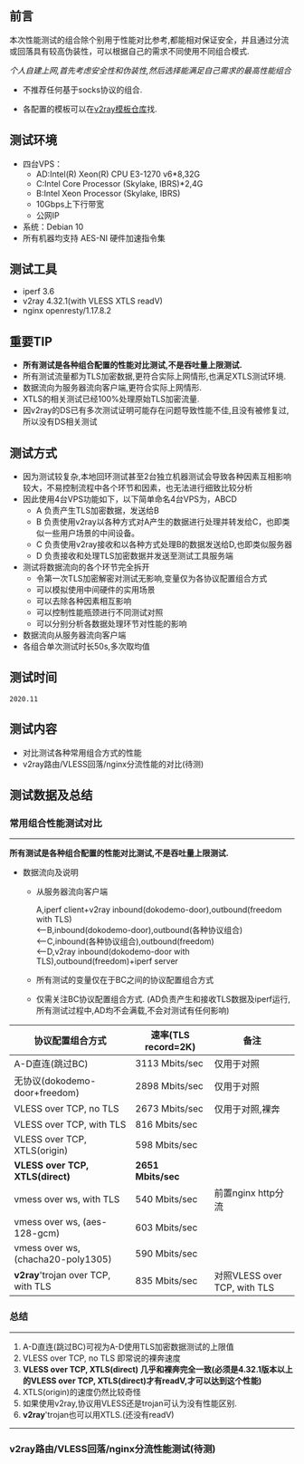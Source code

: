 
## 前言

本次性能测试的组合除个别用于性能对比参考,都能相对保证安全，并且通过分流或回落具有较高伪装性，可以根据自己的需求不同使用不同组合模式.

*个人自建上网,首先考虑安全性和伪装性,然后选择能满足自己需求的最高性能组合*

* 不推荐任何基于socks协议的组合.

* 各配置的模板可以在[v2ray模板仓库](https://github.com/v2fly/v2ray-examples)找.

## 测试环境
* 四台VPS：
    - AD:Intel(R) Xeon(R) CPU E3-1270 v6*8,32G
    - C:Intel Core Processor (Skylake, IBRS)*2,4G
    - B:Intel Xeon Processor (Skylake, IBRS)
    - 10Gbps上下行带宽
    - 公网IP
* 系统：Debian 10
* 所有机器均支持 AES-NI 硬件加速指令集


## 测试工具
* iperf 3.6
* v2ray 4.32.1(with VLESS XTLS readV)
* nginx openresty/1.17.8.2
  
## 重要TIP

* **所有测试是各种组合配置的性能对比测试,不是吞吐量上限测试.**
* 所有测试流量都为TLS加密数据,更符合实际上网情形,也满足XTLS测试环境.
* 数据流向为服务器流向客户端,更符合实际上网情形.
* XTLS的相关测试已经100%处理原始TLS加密流量.
* 因v2ray的DS已有多次测试证明可能存在问题导致性能不佳,且没有被修复过,所以没有DS相关测试 
  

## 测试方式
* 因为测试较复杂,本地回环测试甚至2台独立机器测试会导致各种因素互相影响较大，不易控制流程中各个环节和因素，也无法进行细致比较分析
* 因此使用4台VPS功能如下，以下简单命名4台VPS为，ABCD
  - A 负责产生TLS加密数据，发送给B
  - B 负责使用v2ray以各种方式对A产生的数据进行处理并转发给C，也即类似一些用户场景的中间设备。
  - C 负责使用v2ray接收和以各种方式处理B的数据发送给D,也即类似服务器
  - D 负责接收和处理TLS加密数据并发送至测试工具服务端  
* 测试将数据流向的各个环节完全拆开
  * 令第一次TLS加密解密对测试无影响,变量仅为各协议配置组合方式
  * 可以模拟使用中间硬件的实用场景
  * 可以去除各种因素相互影响
  * 可以控制性能瓶颈进行不同测试对照
  * 可以分别分析各数据处理环节对性能的影响
* 数据流向从服务器流向客户端
* 各组合单次测试时长50s,多次取均值

## 测试时间
    2020.11

## 测试内容

* 对比测试各种常用组合方式的性能
* v2ray路由/VLESS回落/nginx分流性能的对比(待测)


## 测试数据及总结

### 常用组合性能测试对比
---

**所有测试是各种组合配置的性能对比测试,不是吞吐量上限测试.**
* 数据流向及说明

  * 从服务器流向客户端

    A,iperf client+v2ray inbound(dokodemo-door),outbound(freedom with TLS)  
    <--B,inbound(dokodemo-door),outbound(各种协议组合)  
    <--C,inbound(各种协议组合),outbound(freedom)  
    <--D,v2ray inbound(dokodemo-door with TLS),outbound(freedom)+iperf server
  * 所有测试的变量仅在于BC之间的协议配置组合方式
  * 仅需关注BC协议配置组合方式. (AD负责产生和接收TLS数据及iperf运行,所有测试过程中,AD均不会满载,不会对测试有任何影响)

协议配置组合方式|速率(TLS record=2K)|备注
--- | --- | ---
A-D直连(跳过BC)|	3113 Mbits/sec|仅用于对照
无协议(dokodemo-door+freedom)|	2898 Mbits/sec |仅用于对照
VLESS over TCP, no TLS	|2673 Mbits/sec|仅用于对照,裸奔
VLESS over TCP, with TLS	|816 Mbits/sec 
VLESS over TCP, XTLS(origin)	|598 Mbits/sec
**VLESS over TCP, XTLS(direct)**	|**2651 Mbits/sec**
vmess over ws, with TLS	|540 Mbits/sec |前置nginx http分流
vmess over ws, (aes-128-gcm)	|603 Mbits/sec
vmess over ws, (chacha20-poly1305)	|590 Mbits/sec
**v2ray**'trojan over TCP, with TLS	|835 Mbits/sec |对照VLESS over TCP, with TLS

  ### 总结
  ---
  1. A-D直连(跳过BC)可视为A-D使用TLS加密数据测试的上限值
  2. VLESS over TCP, no TLS 即常说的裸奔速度
  3. **VLESS over TCP, XTLS(direct) 几乎和裸奔完全一致(必须是4.32.1版本以上的VLESS over TCP, XTLS(direct)才有readV,才可以达到这个性能)**
  4. XTLS(origin)的速度仍然比较奇怪
  5. 如果使用v2ray,协议用VLESS还是trojan可认为没有性能区别.
  6. **v2ray**'trojan也可以用XTLS.(还没有readV)
---

### v2ray路由/VLESS回落/nginx分流性能测试(待测)



